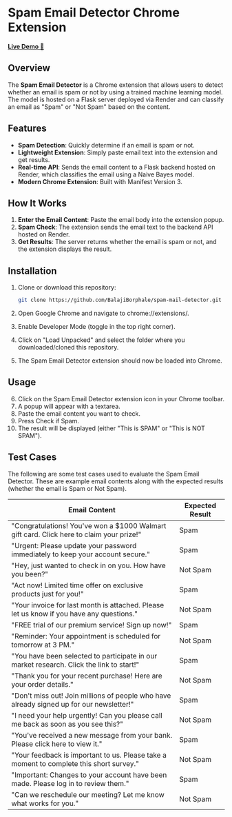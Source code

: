 # Spam Email Detector Chrome Extension
**[Live Demo 🚀](https://smdetector-ui.onrender.com/)**

## Overview
The **Spam Email Detector** is a Chrome extension that allows users to detect whether an email is spam or not by using a trained machine learning model. The model is hosted on a Flask server deployed via Render and can classify an email as "Spam" or "Not Spam" based on the content.


## Features
- **Spam Detection**: Quickly determine if an email is spam or not.
- **Lightweight Extension**: Simply paste email text into the extension and get results.
- **Real-time API**: Sends the email content to a Flask backend hosted on Render, which classifies the email using a Naive Bayes model.
- **Modern Chrome Extension**: Built with Manifest Version 3.

## How It Works
1. **Enter the Email Content**: Paste the email body into the extension popup.
2. **Spam Check**: The extension sends the email text to the backend API hosted on Render.
3. **Get Results**: The server returns whether the email is spam or not, and the extension displays the result.

## Installation

1. Clone or download this repository:
   ```bash
   git clone https://github.com/BalajiBorphale/spam-mail-detector.git

2. Open Google Chrome and navigate to chrome://extensions/.

3. Enable Developer Mode (toggle in the top right corner).

4. Click on "Load Unpacked" and select the folder where you downloaded/cloned this repository.

5. The Spam Email Detector extension should now be loaded into Chrome.

## Usage
6. Click on the Spam Email Detector extension icon in your Chrome toolbar.
7. A popup will appear with a textarea.
8. Paste the email content you want to check.
9. Press Check if Spam.
10. The result will be displayed (either "This is SPAM" or "This is NOT SPAM").

## Test Cases

The following are some test cases used to evaluate the Spam Email Detector. These are example email contents along with the expected results (whether the email is Spam or Not Spam).

| Email Content                                                                                     | Expected Result |
|---------------------------------------------------------------------------------------------------|-----------------|
| "Congratulations! You've won a $1000 Walmart gift card. Click here to claim your prize!"          | Spam            |
| "Urgent: Please update your password immediately to keep your account secure."                    | Spam            |
| "Hey, just wanted to check in on you. How have you been?"                                         | Not Spam        |
| "Act now! Limited time offer on exclusive products just for you!"                                 | Spam            |
| "Your invoice for last month is attached. Please let us know if you have any questions."          | Not Spam        |
| "FREE trial of our premium service! Sign up now!"                                                 | Spam            |
| "Reminder: Your appointment is scheduled for tomorrow at 3 PM."                                   | Not Spam        |
| "You have been selected to participate in our market research. Click the link to start!"          | Spam            |
| "Thank you for your recent purchase! Here are your order details."                                | Not Spam        |
| "Don't miss out! Join millions of people who have already signed up for our newsletter!"          | Spam            |
| "I need your help urgently! Can you please call me back as soon as you see this?"                 | Not Spam        |
| "You've received a new message from your bank. Please click here to view it."                     | Spam            |
| "Your feedback is important to us. Please take a moment to complete this short survey."           | Not Spam        |
| "Important: Changes to your account have been made. Please log in to review them."                | Spam            |
| "Can we reschedule our meeting? Let me know what works for you."                                  | Not Spam        |

